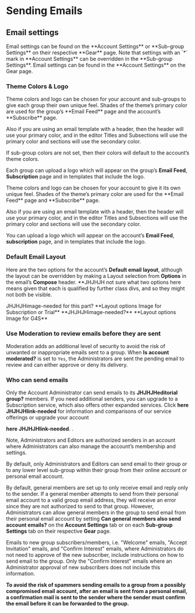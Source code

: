 # Sending Emails

## Email settings
<span id="gv-2members-4sendsettings"></span>

<span class="sub g4s">
Email settings can be found on the **Account Settings** or **Sub-group 
Settings** on their respective **Gear** page.
Note that settings with an `*` mark  in **Account Settings** can be
overridden in the **Sub-group Settings**.
</span> <!-- sub g4s"-->

<span class="free">
Email settings can be found in the **Account Settings** on the Gear
page.
<!span> <!-- free -->

### Theme Colors & Logo
<span id="gv-2members-4sendsettings-theme-colors-and-logo"></span>
     
<span class="sub g4s">
Theme colors and logo can be chosen for your account and sub-groups to
give each group their own unique feel.
Shades of the theme’s primary color are used for the group’s
**Email Feed** page and the account’s **Subscribe** page.  

Also if you are using an email template with a header, then the header
will use your primary color, and in the editor Titles and Subsections
will use the primary color and sections will use the secondary color.

If sub-group colors are not set, then their colors will default to the
account’s theme colors.

Each group can upload a logo which will appear on the group’s **Email
Feed**, **Subscription** page and in templates that include the logo.
</span> <!-- sub g4s -->

<span class="free">
Theme colors and logo can be chosen for your account to give it its
own unique feel.
Shades of the theme’s primary color are used for the **Email Feed** page
and **Subscribe** page.  

Also if you are using an email template with a header, then the
header will use your primary color, and in the editor Titles and
Subsections will use the primary color and sections will use the
secondary color.

You can upload a logo which will appear on the account’s **Email
Feed**, **subscription** page, and in templates that include the logo.
</span> <!-- free -->

<span class="sub g4s">

### Default Email Layout
<span id="gv-2members-4sendsettings-default-email-layout"></span>

Here are the two options for the account’s **Default email layout**,
although the layout can be overridden by making a Layout selection
from **Options** in the email’s **Compose** header.
<span class="todo">
**JHJHJH not sure what two options here means given that each is
qualified by further class divs, and so they might not both be visible.
</span>

<span class="sub">
<span class="todo">
JHJHJHimage-needed for this part?
</span>
**Layout options Image for Subscription or Trial**
</span>

<span class="g4s">
<span class="todo">
**JHJHJHimage-needed?**
</span>
**Layout options Image for G4S**
</span>

</span> <!-- sub g4s -->

<span class="sub g4s">

### Use Moderation to review emails before they are sent
<span id="gv-2members-4sendsettings-use-moderation"></span>

Moderation adds an additional level of security to avoid the risk
of unwanted or inappropriate emails sent to a group.
When **Is account moderated?** is set to `Yes`, the Administrators
are sent the pending email to review and can either approve or deny
its delivery.

</span> <!-- sub g4s"-->

### Who can send emails
<span id="gv-2members-4sendsettings-who-can"></span>

<span class="free">

Only the Account Administrator can send emails to its
<span class="todo">
**JHJHJHeditorial group?**
</span>
members.
If you need additional senders, you can upgrade to a
Subscription service, which also offers other expanded services.
Click
<span class="todo">
**here JHJHJHlink-needed**
</span>
for information and comparisons
of our service offerings or upgrade your account

**here**
<span class="todo">
 **JHJHJHlink-needed**.
</span>
.

Note, Administrators and Editors are authorized senders in an account where
Administrators can also manage the account’s membership and settings.  

</span> <!-- free -->

<span class="sub g4s">

By default, only Administrators and Editors can send email to their
group or to any lower level sub-group within their group from their online
account or personal email account.  

By default, general members are set up to only receive email and reply
only to the sender.
If a general member attempts to send from their personal email account
to a valid group email address, they will receive an error since they
are not authorized to send to that group.
However, Administrators can allow general members in the group to send
email from their personal email account by setting **Can general members
also send account emails?** on the **Account Settings** tab or on each
**Sub-group Settings** tab on their respective **Gear** page.

</span> <!-- sub g4s -->

Emails to new group subscribers/members, i.e. "Welcome" emails, "Accept
Invitation" emails, and "Confirm Interest" emails, where Administrators
do not need to approve of the new subscriber, include instructions on
how to send email to the group.
Only the "Confirm Interest" emails where an Administrator approval of
new subscribers does not include this information.  


**To avoid the risk of spammers sending emails to a group from a possibly
compromised email account, after an email is sent from a personal
email, a confirmation mail is sent to the sender where the sender must
confirm the email before it can be forwarded to the group.**
